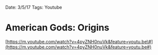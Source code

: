 Date: 3/5/17
Tags: Youtube

# American Gods: Origins

[https://m.youtube.com/watch?v=4pyZNH0nuVk&feature=youtu.be\#](https://m.youtube.com/watch?v=4pyZNH0nuVk&feature=youtu.be#)